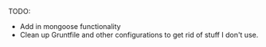 TODO:
- Add in mongoose functionality
- Clean up Gruntfile and other configurations to get rid of stuff I don't use.

